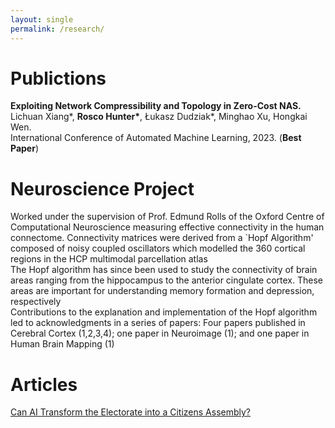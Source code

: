 ```yaml
---
layout: single
permalink: /research/
---
```

<h1>Publictions</h1>
<p style="font-size: 14px;"><b>Exploiting Network Compressibility and Topology in Zero-Cost NAS.</b><br>
Lichuan Xiang*, <b>Rosco Hunter*</b>, Łukasz Dudziak*, Minghao Xu, Hongkai Wen. <br>
International Conference of Automated Machine Learning, 2023. (<b>Best Paper</b>)</p>

<h1>Neuroscience Project</h1>
<p style="font-size: 14px;">Worked under the supervision of Prof. Edmund Rolls of the Oxford Centre of Computational Neuroscience measuring effective connectivity in the human connectome. Connectivity matrices were derived from a `Hopf Algorithm' composed of noisy coupled oscillators which modelled the 360 cortical regions in the HCP multimodal parcellation atlas
<br>
The Hopf algorithm has since been used to study the connectivity of brain areas ranging from the hippocampus to the anterior cingulate cortex. These areas are important for understanding memory formation and depression, respectively
<br>
Contributions to the explanation and implementation of the Hopf algorithm led to acknowledgments in a series of papers: Four papers published in Cerebral Cortex (1,2,3,4); one paper in Neuroimage (1); and one paper in Human Brain Mapping (1)</p>

<h1>Articles</h1>
<a href="[https://www.example.com](https://medium.com/@rosco.hunter/can-ai-transform-the-electorate-into-a-citizens-assembly-ea4950980726)https://medium.com/@rosco.hunter/can-ai-transform-the-electorate-into-a-citizens-assembly-ea4950980726">Can AI Transform the Electorate into a Citizens Assembly?</a>

